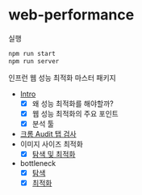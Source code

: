# web-performance
실행
```js
npm run start
npm run server
```
인프런 웹 성능 최적화 마스터 패키지

- [Intro](https://github.com/twilight92/web-performance/wiki/01.-Intro)
  - [x] 왜 성능 최적화를 해야할까?
  - [x] 웹 성능 최적화의 주요 포인트
  - [x] 분석 툴
- [크롬 Audit 탭 검사](https://github.com/twilight92/web-performance/wiki/02.-%ED%81%AC%EB%A1%AC-Audit-%ED%83%AD(Lighthouse)-%E2%80%90-%EC%9D%B4%EB%A1%A0)
- 이미지 사이즈 최적화
  - [x] [탐색 및 최적화](https://github.com/twilight92/web-performance/wiki/02.-%ED%81%AC%EB%A1%AC-Audit-%ED%83%AD(Lighthouse)-%E2%80%90-%EC%8B%A4%EC%8A%B5:-Properly-size-images)
- bottleneck 
  - [x] [탐색](https://github.com/twilight92/web-performance/wiki/04.-bottleneck-%EC%BD%94%EB%93%9C-%ED%83%90%EC%83%89)
  - [x] [최적화](https://github.com/twilight92/web-performance/wiki/05.-bottleneck-%EC%BD%94%EB%93%9C-%EC%B5%9C%EC%A0%81%ED%99%94)
